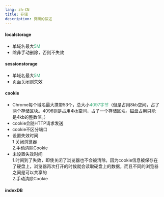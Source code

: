 ```yaml
---
lang: zh-CN
title: 存储
description: 页面的描述
---
```


#### localstorage
+ 单域名最大<span style="color:#3eaf7c">5M</span>
+ 除非手动删除，否则不失效

#### sessionstorage
+ 单域名最大<span style="color:#3eaf7c">5M</span>
+ 页面关闭则失效

#### cookie
+ Chrome每个域名最大携带53个，总大小<span style="color:#3eaf7c">4097字节</span>（但是占用8kb空间，占了两个存储区块。4096则是占用4kb空间，占了一个存储区块。磁盘占用只能是4kb的整数倍。）
+ cookie会随HTTP请求发送
+ cookie不区分端口
+ 设置失效时间  
1 关闭浏览器  
2.手动清除Cookie
+ 未设置失效时间  
1.时间到了失效，即使关闭了浏览器也不会被清除，因为cookie信息被保存在了硬盘上，浏览器再次打开的时候就会读取硬盘上的数据，而且不同的浏览器之间是可以共享的  
2.手动清除Cookie

#### indexDB